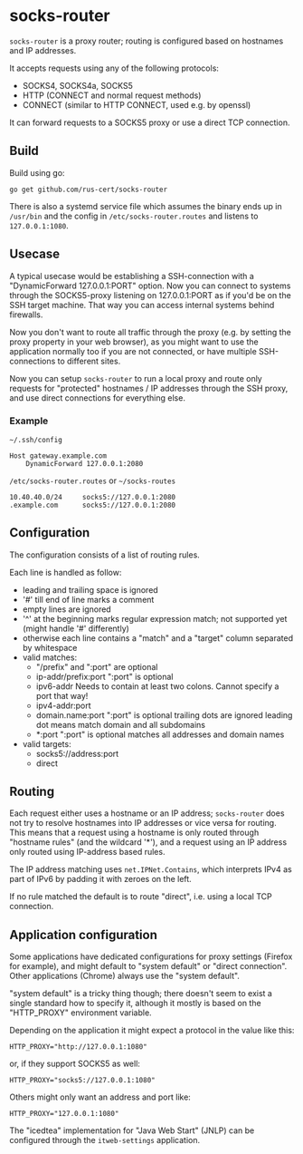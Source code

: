 # socks-router

`socks-router` is a proxy router; routing is configured based on
hostnames and IP addresses.

It accepts requests using any of the following protocols:
- SOCKS4, SOCKS4a, SOCKS5
- HTTP (CONNECT and normal request methods)
- CONNECT (similar to HTTP CONNECT, used e.g. by openssl)

It can forward requests to a SOCKS5 proxy or use a direct TCP
connection.

## Build

Build using go:

    go get github.com/rus-cert/socks-router

There is also a systemd service file which assumes the binary ends up in
`/usr/bin` and the config in `/etc/socks-router.routes` and listens to
`127.0.0.1:1080`.

## Usecase

A typical usecase would be establishing a SSH-connection with a
"DynamicForward 127.0.0.1:PORT" option.  Now you can connect to systems
through the SOCKS5-proxy listening on 127.0.0.1:PORT as if you'd be on
the SSH target machine.  That way you can access internal systems behind
firewalls.

Now you don't want to route all traffic through the proxy (e.g. by
setting the proxy property in your web browser), as you might want to
use the application normally too if you are not connected, or have
multiple SSH-connections to different sites.

Now you can setup `socks-router` to run a local proxy and route only
requests for "protected" hostnames / IP addresses through the SSH proxy,
and use direct connections for everything else.

### Example

`~/.ssh/config`

    Host gateway.example.com
        DynamicForward 127.0.0.1:2080

`/etc/socks-router.routes` or `~/socks-routes`

    10.40.40.0/24     socks5://127.0.0.1:2080
    .example.com      socks5://127.0.0.1:2080

## Configuration

The configuration consists of a list of routing rules.

Each line is handled as follow:

- leading and trailing space is ignored
- '#' till end of line marks a comment
- empty lines are ignored
- '^' at the beginning marks regular expression match; not supported yet
  (might handle '#' differently)
- otherwise each line contains a "match" and a "target" column separated by whitespace
- valid matches:
  - [ip-addr/prefix]:port
    "/prefix" and ":port" are optional
  - ip-addr/prefix:port
    ":port" is optional
  - ipv6-addr
    Needs to contain at least two colons. Cannot specify a port that way!
  - ipv4-addr:port
  - domain.name:port
    ":port" is optional
    trailing dots are ignored
    leading dot means match domain and all subdomains
  - *:port
    ":port" is optional
    matches all addresses and domain names
- valid targets:
  - socks5://address:port
  - direct

## Routing

Each request either uses a hostname or an IP address; `socks-router`
does not try to resolve hostnames into IP addresses or vice versa for
routing.  This means that a request using a hostname is only routed
through "hostname rules" (and the wildcard '*'), and a request using an
IP address only routed using IP-address based rules.

The IP address matching uses `net.IPNet.Contains`, which interprets IPv4
as part of IPv6 by padding it with zeroes on the left.

If no rule matched the default is to route "direct", i.e. using a local
TCP connection.

## Application configuration

Some applications have dedicated configurations for proxy settings
(Firefox for example), and might default to "system default" or "direct
connection".  Other applications (Chrome) always use the "system
default".

"system default" is a tricky thing though; there doesn't seem to exist a
single standard how to specify it, although it mostly is based on the
"HTTP_PROXY" environment variable.

Depending on the application it might expect a protocol in the value
like this:

    HTTP_PROXY="http://127.0.0.1:1080"

or, if they support SOCKS5 as well:

    HTTP_PROXY="socks5://127.0.0.1:1080"

Others might only want an address and port like:

    HTTP_PROXY="127.0.0.1:1080"

The "icedtea" implementation for "Java Web Start" (JNLP) can be
configured through the `itweb-settings` application.
